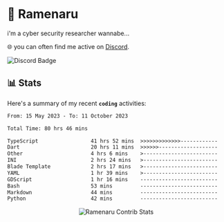 # 🍜 Ramenaru
i'm a cyber security researcher wannabe...

🌐 you can often find me active on [Discord](https://discordapp.com/users/503291004200157185).

![Discord Badge](https://dcbadge.vercel.app/api/shield/503291004200157185)

## 📊 Stats

Here's a summary of my recent **`coding`** activities:

<!--START_SECTION:waka-->

```txt
From: 15 May 2023 - To: 11 October 2023

Total Time: 80 hrs 46 mins

TypeScript                 41 hrs 52 mins  >>>>>>>>>>>>>------------   51.83 %
Dart                       20 hrs 11 mins  >>>>>>-------------------   25.00 %
Other                      4 hrs 6 mins    >------------------------   05.08 %
INI                        2 hrs 24 mins   >------------------------   02.99 %
Blade Template             2 hrs 17 mins   >------------------------   02.84 %
YAML                       1 hr 39 mins    >------------------------   02.05 %
GDScript                   1 hr 16 mins    -------------------------   01.57 %
Bash                       53 mins         -------------------------   01.10 %
Markdown                   44 mins         -------------------------   00.93 %
Python                     42 mins         -------------------------   00.87 %
```

<!--END_SECTION:waka-->

<div style="text-align: center;">
   <img align="center" src="https://github-readme-streak-stats.herokuapp.com/?user=Ramenaru&theme=dark&card_width=520" alt="Ramenaru Contrib Stats" />
</div>



